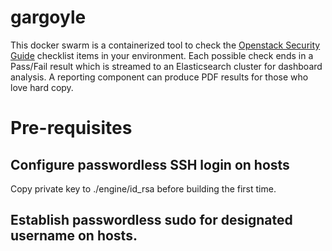 # gargoyle

This docker swarm is a containerized tool to check the [Openstack Security Guide](https://docs.openstack.org/security-guide/) checklist items in your environment.
Each possible check ends in a Pass/Fail result which is streamed to an Elasticsearch cluster for dashboard analysis. A reporting component
can produce PDF results for those who love hard copy.

# Pre-requisites

## Configure passwordless SSH login on hosts

Copy private key to ./engine/id_rsa before building the first time.

## Establish passwordless sudo for designated username on hosts.
